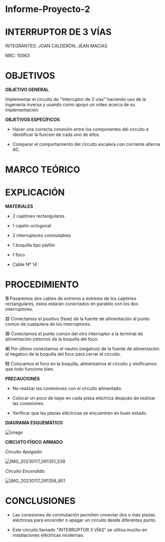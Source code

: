 # Informe-Proyecto-2

# **INTERRUPTOR DE 3 VÍAS**

INTEGRANTES: JOAN CALDERÓN, JEAN MACIAS

NRC: 10063

# **OBJETIVOS**

**OBJETIVO GENERAL**

Implementar el circuito de "Interruptor de 3 vías" haciendo uso de la ingeniería inversa y usando como apoyo un vídeo acerca de su implementación.

**OBJETIVOS ESPECÍFICOS**

* Hacer una correcta conexión entre los componentes del circuito e identificar la función de cada uno de ellos.

* Comparar el comportamiento del circuito escalera con corriente alterna AC.

# **MARCO TEÓRICO**


# **EXPLICACIÓN**

**MATERIALES**

* 2 cajetines rectangulares

* 1 cajetín octogonal

* 2 interruptores conmutables

* 1 boquilla tipo plafón

* 1 foco

* Cable Nº 14

# **PROCEDIMIENTO**

**1)** Pasaremos dos cables de extremo a extremo de los cajetines rectangulares, estos estarán conectados en paralelo con los dos interruptores.

**2)** Conectamos el positivo (fase) de la fuente de alimentación al punto común de cualquiera de los interruptores.

**3)** Conectamos el punto común del otro interruptor a la terminal de alimentación (retorno) de la boquilla del foco.

**4)** Por último conectamos el neutro (negativo) de la fuente de alimentación al negativo de la boquilla del foco para cerrar el circuito.

**5)** Colocamos el foco en la boquilla, alimentamos el circuito y verificamos que todo funcione bien.

**PRECAUCIONES**

* No realizar las conexiones con el circuito alimentado.

* Colocar un poco de taipe en cada pieza eléctrica después de realizar las conexiones.

* Verificar que las piezas eléctricas se encuentren en buen estado.

**DIAGRAMA ESQUEMÁTICO**

![image](https://user-images.githubusercontent.com/116774235/212918978-1a46ee34-16de-4cb6-8ebb-7facad6c4774.png)

**CIRCUITO FÍSICO ARMADO**

*Circuito Apagado:*

![IMG_20230117_091351_538](https://user-images.githubusercontent.com/116774235/212922483-f3ba23be-cc63-41d6-9eb4-0546b7ff0944.jpg)

*Circuito Encendido:*

![IMG_20230117_091356_901](https://user-images.githubusercontent.com/116774235/212922580-bd4a002e-6caa-43ac-987e-cb84719e5718.jpg)

# **CONCLUSIONES**

* Las conexiones de conmutación permiten conectar dos o más piezas eléctricas para encender o apagar un circuito desde diferentes punto.

* Este circuito llamado "INTERRUPTOR 3 VÍAS" se utiliza mucho en instalaciones eléctricas modernas.
